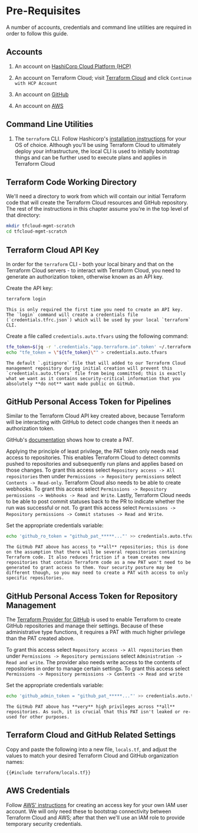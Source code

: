 # Pre-Requisites

A number of accounts, credentials and command line utilities are required in order to follow this guide.

## Accounts

1. An account on [HashiCorp Cloud Platform (HCP)](https://portal.cloud.hashicorp.com/sign-up)

1. An account on Terraform Cloud; visit [Terraform Cloud](https://app.terraform.io) and click `Continue with HCP Account`

1. An account on [GitHub](https://github.com/signup)

1. An account on [AWS](https://aws.amazon.com/free/)

## Command Line Utilities

1. The `terraform` CLI. Follow Hashicorp's [installation instructions](https://developer.hashicorp.com/terraform/tutorials/aws-get-started/install-cli) for your OS of choice. Although you'll be using Terraform Cloud to ultimately deploy your infrastructure, the local CLI is used to initially bootstrap things and can be further used to execute plans and applies in Terraform Cloud

## Terraform Code Working Directory

We'll need a directory to work from which will contain our initial Terraform code that will create the Terraform Cloud resources and GitHub repository. The rest of the instructions in this chapter assume you're in the top level of that directory:

```sh
mkdir tfcloud-mgmt-scratch
cd tfcloud-mgmt-scratch
```

## Terraform Cloud API Key

In order for the `terraform` CLI - both your local binary and that on the Terraform Cloud servers - to interact with Terraform Cloud, you need to generate an authorization token, otherwise known as an API key.

Create the API key:

```sh
terraform login
```

```admonish note
This is only required the first time you need to create an API key. The `login` command will create a credentials file (`credentials.tfrc.json`) which will be used by your local `terraform` CLI.
```

Create a file called `credentials.auto.tfvars` using the following command:

```sh
tfe_token=$(jq -r '.credentials."app.terraform.io".token' ~/.terraform.d/credentials.tfrc.json)
echo "tfe_token = \"${tfe_token}\"" > credentials.auto.tfvars
```

```admonish note
The default `.gitignore` file that will added to our Terraform Cloud management repository during initial creation will prevent this `credentials.auto.tfvars` file from being committed; this is exactly what we want as it contains security-critical information that you absolutely **do not** want made public on GitHub.
```

## GitHub Personal Access Token for Pipelines

Similar to the Terraform Cloud API key created above, because Terraform will be interacting with GitHub to detect code changes then it needs an authorization token.

GitHub's [documentation](https://docs.github.com/en/enterprise-server@3.6/authentication/keeping-your-account-and-data-secure/managing-your-personal-access-tokens) shows how to create a PAT.

Applying the principle of least privilege, the PAT token only needs read access to repositories. This enables Terraform Cloud to detect commits pushed to repositories and subsequently run plans and applies based on those changes. To grant this access select `Repository access -> All repositories` then under `Permissions -> Repository permissions` select `Contents -> Read-only`. Terraform Cloud also needs to be able to create webhooks. To grant this access
select `Permissions -> Repository permissions -> Webhooks -> Read and Write`. Lastly, Terraform Cloud needs to be able to post commit statuses back to the PR to indicate whether the run was successful or not. To grant this access select `Permissions -> Repository permissions -> Commit statuses -> Read and Write`.

Set the appropriate credentials variable:

```sh
echo 'github_ro_token = "github_pat_*****..."' >> credentials.auto.tfvars
```

```admonish tip
The GitHub PAT above has access to **all** repositories; this is done on the assumption that there will be several repositories containing Terraform code. It also reduces friction if a team creates new repositories that contain Terraform code as a new PAT won't need to be generated to grant access to them. Your security posture may be different though, so you may need to create a PAT with access to only specific repositories.
```

## GitHub Personal Access Token for Repository Management

The [Terraform Provider for GitHub](https://github.com/integrations/terraform-provider-github) is used to enable Terraform to create GitHub repositories and manage their settings. Because of these administrative type functions, it requires a PAT with much higher privilege than the PAT created above.

To grant this access select `Repository access -> All repositories` then under `Permissions -> Repository permissions` select `Administration -> Read and write`. The provider also needs write access to the contents of repositories in order to manage certain settings. To grant this access
select `Permissions -> Repository permissions -> Contents -> Read and write`

Set the appropriate credentials variable:

```sh
echo 'github_admin_token = "github_pat_*****..."' >> credentials.auto.tfvars
```

```admonish warning
The GitHub PAT above has **very** high privileges across **all** repositories. As such, it is crucial that this PAT isn't leaked or re-used for other purposes.
```

## Terraform Cloud and GitHub Related Settings

Copy and paste the following into a new file, `locals.tf`, and adjust the values to match your desired Terraform Cloud and GitHub organization names:

```hcl
{{#include terraform/locals.tf}}
```

## AWS Credentials

Follow [AWS' instructions](https://docs.aws.amazon.com/IAM/latest/UserGuide/id_credentials_access-keys.html) for creating an access key for your own IAM user account. We will only need these to bootstrap connectivity between Terraform Cloud and AWS; after that then we'll use an IAM role to provide temporary security credentials.
